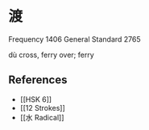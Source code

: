 # 渡
Frequency 1406
General Standard 2765

dù
cross, ferry over; ferry

## References
- [[HSK 6]]
- [[12 Strokes]]
- [[水 Radical]]